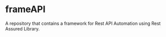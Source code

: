 # frameAPI
A repository that contains a framework for Rest API Automation using Rest Assured Library.
